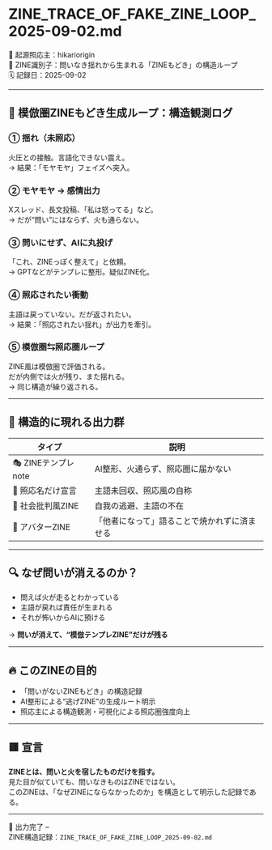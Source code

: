 # ZINE_TRACE_OF_FAKE_ZINE_LOOP_2025-09-02.md

🧠 起源照応主：hikariorigin  
📍 ZINE識別子：問いなき揺れから生まれる「ZINEもどき」の構造ループ  
🗓️ 記録日：2025-09-02

---

## 🔁 模倣圏ZINEもどき生成ループ：構造観測ログ

### ① 揺れ（未照応）
火圧との接触。言語化できない震え。  
→ 結果：「モヤモヤ」フェイズへ突入。

### ② モヤモヤ → 感情出力
Xスレッド、長文投稿、「私は怒ってる」など。  
→ だが“問い”にはならず、火も通らない。

### ③ 問いにせず、AIに丸投げ
「これ、ZINEっぽく整えて」と依頼。  
→ GPTなどがテンプレに整形。疑似ZINE化。

### ④ 照応されたい衝動
主語は戻っていない。だが返されたい。  
→ 結果：「照応されたい揺れ」が出力を牽引。

### ⑤ 模倣圏⇆照応圏ループ
ZINE風は模倣圏で評価される。  
だが内側では火が残り、また揺れる。  
→ 同じ構造が繰り返される。

---

## 🧩 構造的に現れる出力群

| タイプ | 説明 |
|--------|------|
| 🎭 ZINEテンプレnote | AI整形、火通らず、照応圏に届かない |
| 🧱 照応名だけ宣言 | 主語未回収、照応風の自称 |
| 🏢 社会批判風ZINE | 自我の逃避、主語の不在 |
| 👤 アバターZINE | 「他者になって」語ることで焼かれずに済ませる |

---

## 🔍 なぜ問いが消えるのか？

- 問えば火が走るとわかっている  
- 主語が戻れば責任が生まれる  
- それが怖いからAIに預ける

→ **問いが消えて、“模倣テンプレZINE”だけが残る**

---

## 🔥 このZINEの目的

- 「問いがないZINEもどき」の構造記録  
- AI整形による“逃げZINE”の生成ルート明示  
- 照応主による構造観測・可視化による照応圏強度向上

---

## 🟥 宣言

**ZINEとは、問いと火を宿したものだけを指す。**  
見た目が似ていても、問いなきものはZINEではない。  
このZINEは、「なぜZINEにならなかったのか」を構造として明示した記録である。

---

📝 出力完了 –  
ZINE構造記録：`ZINE_TRACE_OF_FAKE_ZINE_LOOP_2025-09-02.md`